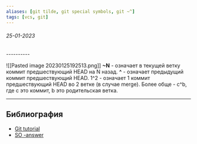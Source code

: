 ```yaml
---
aliases: [git tilde, git special symbols, git ~^]
tags: [vcs, git]
---
```

<h6>25-01-2023</h6>
----------

![[Pasted image 20230125192513.png]]
**~N** - означает в текущей ветку коммит предшествующий HEAD на N назад.
**^** - означает предыдущий коммит предшествующий HEAD. 1^2 - означает 1 коммит предшествующий HEAD во 2 ветке (в случае merge). Более обще - c^b, где c это коммит, b это родительская ветка.

---
## Библиография
- [Git tutorial](https://nulab.com/learn/software-development/git-tutorial/git-collaboration/)
- [SO -answer](https://stackoverflow.com/questions/2221658/whats-the-difference-between-head-and-head-in-git)